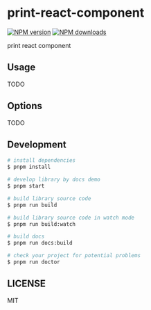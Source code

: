 # print-react-component

[![NPM version](https://img.shields.io/npm/v/print-react-component.svg?style=flat)](https://npmjs.org/package/print-react-component)
[![NPM downloads](http://img.shields.io/npm/dm/print-react-component.svg?style=flat)](https://npmjs.org/package/print-react-component)

print react component

## Usage

TODO

## Options

TODO

## Development

```bash
# install dependencies
$ pnpm install

# develop library by docs demo
$ pnpm start

# build library source code
$ pnpm run build

# build library source code in watch mode
$ pnpm run build:watch

# build docs
$ pnpm run docs:build

# check your project for potential problems
$ pnpm run doctor
```

## LICENSE

MIT
